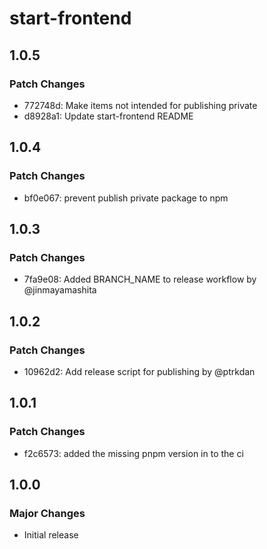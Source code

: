 # start-frontend

## 1.0.5

### Patch Changes

- 772748d: Make items not intended for publishing private
- d8928a1: Update start-frontend README

## 1.0.4

### Patch Changes

- bf0e067: prevent publish private package to npm

## 1.0.3

### Patch Changes

- 7fa9e08: Added BRANCH_NAME to release workflow by @jinmayamashita

## 1.0.2

### Patch Changes

- 10962d2: Add release script for publishing by @ptrkdan

## 1.0.1

### Patch Changes

- f2c6573: added the missing pnpm version in to the ci

## 1.0.0

### Major Changes

- Initial release
